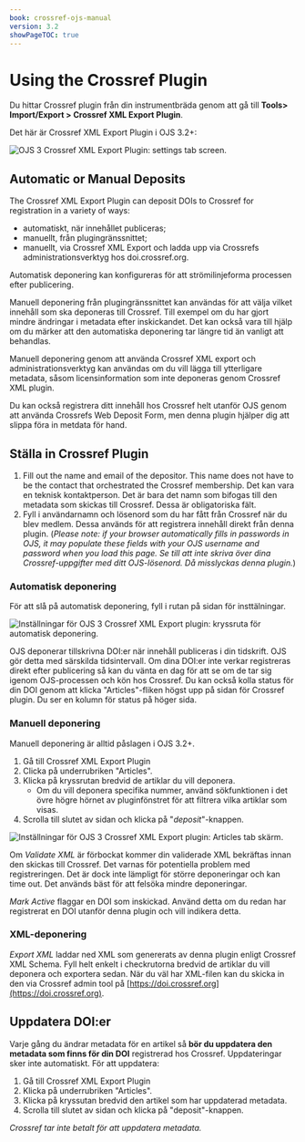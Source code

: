 ```yaml
---
book: crossref-ojs-manual
version: 3.2
showPageTOC: true
---
```


# Using the Crossref Plugin

Du hittar Crossref plugin från din instrumentbräda genom att gå till **Tools> Import/Export > Crossref XML Export Plugin**.

Det här är Crossref XML Export Plugin i OJS 3.2+:

![OJS 3 Crossref XML Export Plugin: settings tab screen.](./assets/crossref3.2-plugin.png)

## Automatic or Manual Deposits
The Crossref XML Export Plugin can deposit DOIs to Crossref for registration in a variety of ways:

- automatiskt, när innehållet publiceras;
- manuellt, från plugingränssnittet;
- manuellt, via Crossref XML Export och ladda upp via Crossrefs administrationsverktyg hos doi.crossref.org.

Automatisk deponering kan konfigureras för att strömilinjeforma processen efter publicering.

Manuell deponering från plugingränssnittet kan användas för att välja vilket innehåll som ska deponeras till Crossref. Till exempel om du har gjort mindre ändringar i metadata efter inskickandet. Det kan också vara till hjälp om du märker att den automatiska deponering tar längre tid än vanligt att behandlas.

Manuell deponering genom att använda Crossref XML export och administrationsverktyg kan användas om du vill lägga till ytterligare metadata, såsom licensinformation som inte deponeras genom Crossref XML plugin.

Du kan också registrera ditt innehåll hos Crossref helt utanför OJS genom att använda Crossrefs Web Deposit Form, men denna plugin hjälper dig att slippa föra in metdata för hand.

## Ställa in Crossref Plugin

1. Fill out the name and email of the depositor. This name does not have to be the contact that orchestrated the Crossref membership. Det kan vara en teknisk kontaktperson. Det är bara det namn som bifogas till den metadata som skickas till Crossref. Dessa är obligatoriska fält.
2. Fyll i användarnamn och lösenord som du har fått från Crossref när du blev medlem. Dessa används för att registrera innehåll direkt från denna plugin. (_Please note: if your browser automatically fills in passwords in OJS, it may populate these fields with your OJS username and password when you load this page. Se till att inte skriva över dina Crossref-uppgifter med ditt OJS-lösenord. Då misslyckas denna plugin._)

### Automatisk deponering

För att slå på automatisk deponering, fyll i rutan på sidan för insttälningar.

![Inställningar för OJS 3 Crossref XML Export plugin: kryssruta för automatisk deponering.](./assets/autoDeposit-02.png)

OJS deponerar tillskrivna DOI:er när innehåll publiceras i din tidskrift. OJS gör detta med särskilda tidsintervall. Om dina DOI:er inte verkar registreras direkt efter publicering så kan du vänta en dag för att se om de tar sig igenom OJS-processen och kön hos Crossref. Du kan också kolla status för din DOI genom att klicka "Articles"-fliken högst upp på sidan för Crossref plugin. Du ser en kolumn för status på höger sida.

### Manuell deponering

Manuell deponering är alltid påslagen i OJS 3.2+.

1. Gå till Crossref XML Export Plugin
2. Clicka på underrubriken "Articles".
3. Klicka på kryssrutan bredvid de artiklar du vill deponera.
   - Om du vill deponera specifika nummer, använd sökfunktionen i det övre högre hörnet av pluginfönstret för att filtrera vilka artiklar som visas.
4. Scrolla till slutet av sidan och klicka på "*deposit*"-knappen.

![Inställningar för OJS 3 Crossref XML Export plugin: Articles tab skärm.](./assets/crossref3.2-exportplugin.png)

Om *Validate XML* är förbockat kommer din validerade XML bekräftas innan den skickas till Crossref. Det varnas för potentiella problem med registreringen. Det är dock inte lämpligt för större deponeringar och kan time out. Det används bäst för att felsöka mindre deponeringar.

*Mark Active* flaggar en DOI som inskickad. Använd detta om du redan har registrerat en DOI utanför denna plugin och vill indikera detta.

### XML-deponering

*Export XML* laddar ned XML som genererats av denna plugin enligt Crossref XML Schema. Fyll helt enkelt i checkrutorna bredvid de artiklar du vill deponera och exportera sedan. När du väl har XML-filen kan du skicka in den via Crossref admin tool på [https://doi.crossref.org](https://doi.crossref.org).

## Uppdatera DOI:er

Varje gång du ändrar metadata för en artikel så **bör du uppdatera den metadata som finns för din DOI** registrerad hos Crossref. Uppdateringar sker inte automatiskt. För att uppdatera:

1. Gå till Crossref XML Export Plugin
2. Klicka på underrubriken "Articles".
3. Klicka på kryssutan bredvid den artikel som har uppdaterad metadata.
4. Scrolla till slutet av sidan och klicka på "deposit"-knappen.

_Crossref tar inte betalt för att uppdatera metadata._
